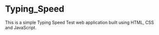 # Typing_Speed
This is a simple Typing Speed Test web application built using HTML, CSS and JavaScript.
